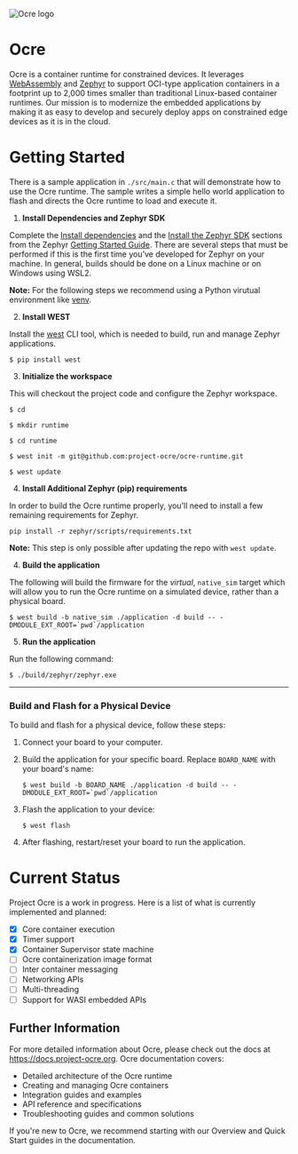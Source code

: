 ![Ocre logo](ocre_logo.jpg "Ocre")
# Ocre
Ocre is a container runtime for constrained devices. It leverages [WebAssembly](https://www.webassembly.org) and [Zephyr](https://www.zephyrproject.org/) to support OCI-type application containers in a footprint up to 2,000 times smaller than traditional Linux-based container runtimes. Our mission is to modernize the embedded applications by making it as easy to develop and securely deploy apps on constrained edge devices as it is in the cloud.


# Getting Started 
There is a sample application in `./src/main.c` that will demonstrate how to use the Ocre runtime. The sample writes a simple hello world application to flash and directs the Ocre runtime to load and execute it.

1. **Install Dependencies and Zephyr SDK**

Complete the [Install dependencies](https://docs.zephyrproject.org/latest/develop/getting_started/index.html#install-dependencies) and the [Install the Zephyr SDK](https://docs.zephyrproject.org/latest/develop/getting_started/index.html#install-the-zephyr-sdk) sections from the Zephyr [Getting Started Guide](https://docs.zephyrproject.org/latest/develop/getting_started/index.html#getting-started-guide). There are several steps that must be performed if this is the first time you’ve developed for Zephyr on your machine.
In general, builds should be done on a Linux machine or on Windows using WSL2.

**Note:** For the following steps we recommend using a Python virutual environment like [venv](https://docs.python.org/3/library/venv.html).

2. **Install WEST**

Install the [west](https://docs.zephyrproject.org/latest/develop/west/index.html) CLI tool, which is needed to build, run and manage Zephyr applications.

```
$ pip install west
```

3. **Initialize the workspace**

This will checkout the project code and configure the Zephyr workspace.
```
$ cd

$ mkdir runtime

$ cd runtime

$ west init -m git@github.com:project-ocre/ocre-runtime.git

$ west update
```

4. **Install Additional Zephyr (pip) requirements**

In order to build the Ocre runtime properly, you'll need to install a few remaining requirements for Zephyr.

```
pip install -r zephyr/scripts/requirements.txt
```

**Note:** This step is only possible after updating the repo with `west update`.

4. **Build the application**

The following will build the firmware for the *virtual*, `native_sim` target which will allow you to run the Ocre runtime on a simulated device, rather than a physical board.
```
$ west build -b native_sim ./application -d build -- -DMODULE_EXT_ROOT=`pwd`/application
```
5. **Run the application**

Run the following command:
```
$ ./build/zephyr/zephyr.exe
```

---

### Build and Flash for a Physical Device

To build and flash for a physical device, follow these steps:

1. Connect your board to your computer.

2. Build the application for your specific board. Replace `BOARD_NAME` with your board's name:
   ```
   $ west build -b BOARD_NAME ./application -d build -- -DMODULE_EXT_ROOT=`pwd`/application
   ```

3. Flash the application to your device:
   ```
   $ west flash
   ```

4. After flashing, restart/reset your board to run the application.

# Current Status

Project Ocre is a work in progress. Here is a list of what is currently implemented and planned:

- [X] Core container execution
- [X] Timer support
- [X] Container Supervisor state machine
- [ ] Ocre containerization image format
- [ ] Inter container messaging
- [ ] Networking APIs
- [ ] Multi-threading
- [ ] Support for WASI embedded APIs

## Further Information
For more detailed information about Ocre, please check out the docs at https://docs.project-ocre.org. Ocre documentation covers:

* Detailed architecture of the Ocre runtime
* Creating and managing Ocre containers
* Integration guides and examples
* API reference and specifications
* Troubleshooting guides and common solutions

If you're new to Ocre, we recommend starting with our Overview and Quick Start guides in the documentation.
